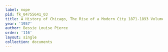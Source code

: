 ```yaml
---
label: nope
pid: fk_04755641_03
title: A History of Chicago, The Rise of a Modern City 1871-1893 Volume Three
year: '1957'
author: Bessie Louise Pierce
order: '116'
layout: single
collection: documents
---
```

